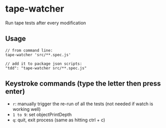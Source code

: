 # tape-watcher
Run tape tests after every modification

## Usage
```
// from command line:
tape-watcher 'src/**.spec.js'

// add it to package json scripts:
"tdd": "tape-watcher src/**.spec.js"
```

## Keystroke commands (type the letter then press enter)
* `r`: manually trigger the re-run of all the tests (not needed if watch is working well)
* `1 to 9`: set objectPrintDepth
* `q`: quit, exit process (same as hitting ctrl + c)
